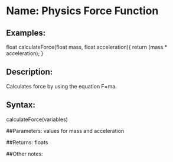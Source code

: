 # Name: Physics Force Function

## Examples:
float calculateForce(float mass, float acceleration){
  return (mass * acceleration);
}

## Description:
Calculates force by using the equation F=ma. 

## Syntax:
calculateForce(variables)

##Parameters: 
values for mass and acceleration

##Returns:
floats

##Other notes:

